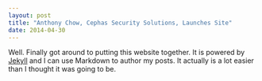 ```yaml
---
layout: post
title: "Anthony Chow, Cephas Security Solutions, Launches Site"
date: 2014-04-30
---
```


Well. Finally got around to putting this website together. It is powered by [Jekyll](http://jekyllrb.com) and I can use Markdown to author my posts. It actually is a lot easier than I thought it was going to be.
